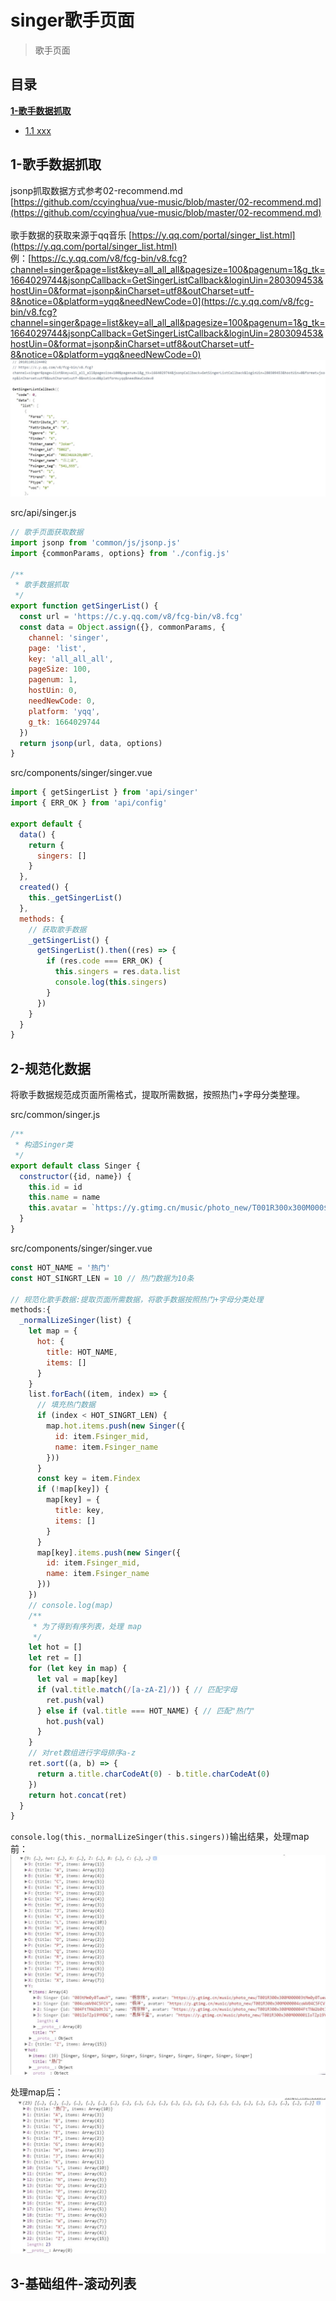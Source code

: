 # singer歌手页面

> 歌手页面

## 目录
[**1-歌手数据抓取**](#1-歌手数据抓取)
- [1.1 xxx](#11-xxx)

## <a id="1-歌手数据抓取"></a>1-歌手数据抓取

jsonp抓取数据方式参考02-recommend.md <br>[https://github.com/ccyinghua/vue-music/blob/master/02-recommend.md](https://github.com/ccyinghua/vue-music/blob/master/02-recommend.md)
<br>
<br>
歌手数据的获取来源于qq音乐 [https://y.qq.com/portal/singer_list.html](https://y.qq.com/portal/singer_list.html)<br>
例：[https://c.y.qq.com/v8/fcg-bin/v8.fcg?channel=singer&page=list&key=all_all_all&pagesize=100&pagenum=1&g_tk=1664029744&jsonpCallback=GetSingerListCallback&loginUin=280309453&hostUin=0&format=jsonp&inCharset=utf8&outCharset=utf-8&notice=0&platform=yqq&needNewCode=0](https://c.y.qq.com/v8/fcg-bin/v8.fcg?channel=singer&page=list&key=all_all_all&pagesize=100&pagenum=1&g_tk=1664029744&jsonpCallback=GetSingerListCallback&loginUin=280309453&hostUin=0&format=jsonp&inCharset=utf8&outCharset=utf-8&notice=0&platform=yqq&needNewCode=0)
![](resource/3-singer/1.jpg)

src/api/singer.js
```javascript
// 歌手页面获取数据
import jsonp from 'common/js/jsonp.js'
import {commonParams, options} from './config.js'

/**
 * 歌手数据抓取
 */
export function getSingerList() {
  const url = 'https://c.y.qq.com/v8/fcg-bin/v8.fcg'
  const data = Object.assign({}, commonParams, {
    channel: 'singer',
    page: 'list',
    key: 'all_all_all',
    pageSize: 100,
    pagenum: 1,
    hostUin: 0,
    needNewCode: 0,
    platform: 'yqq',
    g_tk: 1664029744
  })
  return jsonp(url, data, options)
}
```
src/components/singer/singer.vue
```javascript
import { getSingerList } from 'api/singer'
import { ERR_OK } from 'api/config'

export default {
  data() {
    return {
      singers: []
    }
  },
  created() {
    this._getSingerList()
  },
  methods: {
    // 获取歌手数据
    _getSingerList() {
      getSingerList().then((res) => {
        if (res.code === ERR_OK) {
          this.singers = res.data.list
          console.log(this.singers)
        }
      })
    }
  }
}
```

## <a id="2-规范化数据"></a>2-规范化数据

将歌手数据规范成页面所需格式，提取所需数据，按照热门+字母分类整理。

src/common/singer.js
```javascript
/**
 * 构造Singer类
 */
export default class Singer {
  constructor({id, name}) {
    this.id = id
    this.name = name
    this.avatar = `https://y.gtimg.cn/music/photo_new/T001R300x300M000${id}.jpg?max_age=2592000`
  }
}
```
src/components/singer/singer.vue

```javascript
const HOT_NAME = '热门'
const HOT_SINGRT_LEN = 10 // 热门数据为10条

// 规范化歌手数据:提取页面所需数据，将歌手数据按照热门+字母分类处理
methods:{
  _normalLizeSinger(list) {
    let map = {
      hot: {
        title: HOT_NAME,
        items: []
      }
    }
    list.forEach((item, index) => {
      // 填充热门数据
      if (index < HOT_SINGRT_LEN) {
        map.hot.items.push(new Singer({
          id: item.Fsinger_mid,
          name: item.Fsinger_name
        }))
      }
      const key = item.Findex
      if (!map[key]) {
        map[key] = {
          title: key,
          items: []
        }
      }
      map[key].items.push(new Singer({
        id: item.Fsinger_mid,
        name: item.Fsinger_name
      }))
    })
    // console.log(map)
    /**
     * 为了得到有序列表，处理 map
     */
    let hot = []
    let ret = []
    for (let key in map) {
      let val = map[key]
      if (val.title.match(/[a-zA-Z]/)) { // 匹配字母
        ret.push(val)
      } else if (val.title === HOT_NAME) { // 匹配"热门"
        hot.push(val)
      }
    }
    // 对ret数组进行字母排序a-z
    ret.sort((a, b) => {
      return a.title.charCodeAt(0) - b.title.charCodeAt(0)
    })
    return hot.concat(ret)
  }
}
```
`console.log(this._normalLizeSinger(this.singers))`输出结果，处理map前：
![](resource/3-singer/2.jpg)

处理map后：
![](resource/3-singer/3.jpg)

## <a id="3-基础组件-滚动列表"></a>3-基础组件-滚动列表

